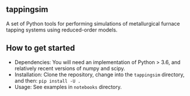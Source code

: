 ## tappingsim

A set of Python tools for performing simulations of metallurgical furnace tapping systems using reduced-order models.

## How to get started
* Dependencies: You will need an implementation of Python > 3.6, and relatively recent versions of numpy and scipy. 
* Installation: Clone the repository, change into the `tappingsim` directory, and then: `pip install -U .`
* Usage: See examples in `notebooks` directory.
